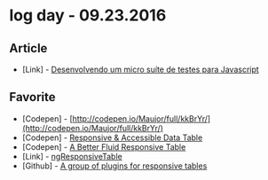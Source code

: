 # log day - 09.23.2016

## Article

- \[Link\] - [Desenvolvendo um micro suíte de testes para Javascript](https://medium.com/@justonedev/desenvolvendo-um-micro-su%C3%ADte-de-testes-para-javascript-eae2c94c9f40#.uwojs4shd)


## Favorite

- \[Codepen\] - [http://codepen.io/Maujor/full/kkBrYr/](http://codepen.io/Maujor/full/kkBrYr/)
- \[Codepen\] - [Responsive & Accessible Data Table](http://codepen.io/pixelchar/pen/rfuqK)
- \[Codepen\] - [A Better Fluid Responsive Table](http://codepen.io/dudleystorey/pen/Geprd)
- \[Link\] - [ngResponsiveTable](http://netgen.github.io/jquery.ngResponsiveTables/)
- \[Github\] - [A group of plugins for responsive tables](https://github.com/filamentgroup/tablesaw)
